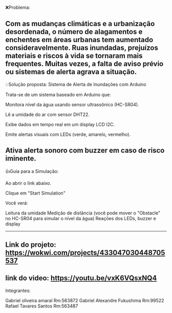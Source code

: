 ❌Problema:

Com as mudanças climáticas e a urbanização desordenada, o número de alagamentos e enchentes em áreas urbanas tem aumentado consideravelmente. Ruas inundadas, prejuízos materiais e riscos à vida se tornaram mais frequentes. Muitas vezes, a falta de aviso prévio ou sistemas de alerta agrava a situação.
-----------------------------------------------------------------------------------------------------------------------------

💡Solução proposta: Sistema de Alerta de Inundações com Arduino

Trata-se de um sistema baseado em Arduino que:

Monitora nível da água usando sensor ultrassônico (HC-SR04).

Lê a umidade do ar com sensor DHT22.

Exibe dados em tempo real em um display LCD I2C.

Emite alertas visuais com LEDs (verde, amarelo, vermelho).

Ativa alerta sonoro com buzzer em caso de risco iminente.
-----------------------------------------------------------------------------------------------------------------------------

👍Guia para a Simulação:

Ao abrir o link abaixo.

Clique em "Start Simulation"

Você verá:

Leitura da umidade
Medição de distância (você pode mover o "Obstacle" no HC-SR04 para simular o nível da água)
Reações dos LEDs, buzzer e display
 
-----------------------------------------------------------------------------------------------------------------------------
Link do projeto:
https://wokwi.com/projects/433047030448705537
-----------------------------------------------
link do video:
https://youtu.be/vxK6VQsxNQ4
-----------------------------------------------


Integrantes:

Gabriel oliveira amaral  Rm:563872
Gabriel Alexandre Fukushima  Rm:99522
Rafael Tavares Santos  Rm:563487

